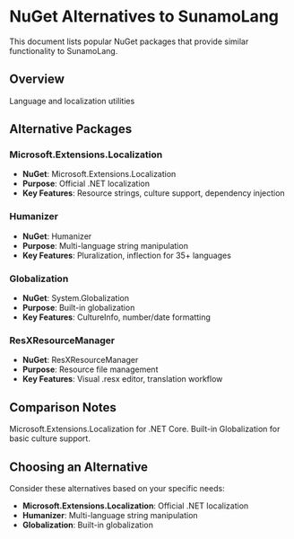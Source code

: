 # NuGet Alternatives to SunamoLang

This document lists popular NuGet packages that provide similar functionality to SunamoLang.

## Overview

Language and localization utilities

## Alternative Packages

### Microsoft.Extensions.Localization
- **NuGet**: Microsoft.Extensions.Localization
- **Purpose**: Official .NET localization
- **Key Features**: Resource strings, culture support, dependency injection

### Humanizer
- **NuGet**: Humanizer
- **Purpose**: Multi-language string manipulation
- **Key Features**: Pluralization, inflection for 35+ languages

### Globalization
- **NuGet**: System.Globalization
- **Purpose**: Built-in globalization
- **Key Features**: CultureInfo, number/date formatting

### ResXResourceManager
- **NuGet**: ResXResourceManager
- **Purpose**: Resource file management
- **Key Features**: Visual .resx editor, translation workflow

## Comparison Notes

Microsoft.Extensions.Localization for .NET Core. Built-in Globalization for basic culture support.

## Choosing an Alternative

Consider these alternatives based on your specific needs:
- **Microsoft.Extensions.Localization**: Official .NET localization
- **Humanizer**: Multi-language string manipulation
- **Globalization**: Built-in globalization

